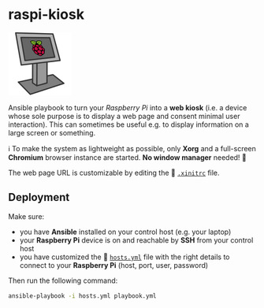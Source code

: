 # raspi-kiosk

![icon](icon-128.png)

Ansible playbook to turn your _Raspberry Pi_ into a **web kiosk** (i.e. a device whose sole purpose is to display a web page and consent minimal user interaction). This can sometimes be useful e.g. to display information on a large screen or something.

:information_source: To make the system as lightweight as possible, only **Xorg** and a full-screen **Chromium** browser instance are started. **No window manager** needed! :slightly_smiling_face:

The web page URL is customizable by editing the :page_facing_up: [`.xinitrc`](.xinitrc) file.

## Deployment

Make sure:

- you have **Ansible** installed on your control host (e.g. your laptop)
- your **Raspberry Pi** device is on and reachable by **SSH** from your control host
- you have customized the :page_facing_up: [`hosts.yml`](hosts.yml) file with the right details to connect to your **Raspberry Pi** (host, port, user, password)

Then run the following command:

```bash
ansible-playbook -i hosts.yml playbook.yml
```
